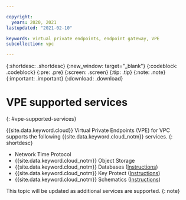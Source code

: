 ```yaml
---

copyright:
  years: 2020, 2021
lastupdated: "2021-02-10"

keywords: virtual private endpoints, endpoint gateway, VPE
subcollection: vpc

---
```


{:shortdesc: .shortdesc}
{:new_window: target="_blank"}
{:codeblock: .codeblock}
{:pre: .pre}
{:screen: .screen}
{:tip: .tip}
{:note: .note}
{:important: .important}
{:download: .download}

# VPE supported services
{: #vpe-supported-services}

{{site.data.keyword.cloud}} Virtual Private Endpoints (VPE) for VPC supports the following {{site.data.keyword.cloud_notm}} services.
{: shortdesc}

* Network Time Protocol
* {{site.data.keyword.cloud_notm}} Object Storage
* {{site.data.keyword.cloud_notm}} Databases ([Instructions](/docs/cloud-databases?topic=cloud-databases-vpes))
* {{site.data.keyword.cloud_notm}} Key Protect ([Instructions](/docs/key-protect?topic=key-protect-virtual-private-endpoints))
* {{site.data.keyword.cloud_notm}} Schematics ([Instructions](/docs/schematics?topic=schematics-private-endpoints#endpoint-setup))

This topic will be updated as additional services are supported.
{: note}

